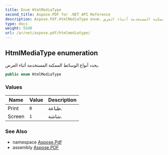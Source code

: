 ```yaml
---
title: Enum HtmlMediaType
second_title: Aspose.PDF for .NET API Reference
description: Aspose.Pdf.HtmlMediaType enum. يحدد أنواع الوسائط الممكنة المستخدمة أثناء العرض
type: docs
weight: 5540
url: /ar/net/aspose.pdf/htmlmediatype/
---
```

## HtmlMediaType enumeration

يحدد أنواع الوسائط الممكنة المستخدمة أثناء العرض.

```csharp
public enum HtmlMediaType
```

### Values

| Name | Value | Description |
| --- | --- | --- |
| Print | `0` | طباعة. |
| Screen | `1` | شاشة. |

### See Also

* namespace [Aspose.Pdf](../../aspose.pdf/)
* assembly [Aspose.PDF](../../)